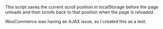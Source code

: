 This script saves the current scroll position in localStorage before the page unloads and then scrolls back to that position when the page is reloaded.

WooCommerce was having an AJAX issue, so I created this as a test.